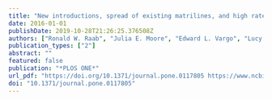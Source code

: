 ```yaml
---
title: "New introductions, spread of existing matrilines, and high rates of pyrethroid resistance result in chronic infestations of bed bugs (Cimex lectularius L.) in lower-income housing"
date: 2016-01-01
publishDate: 2019-10-28T21:26:25.376508Z
authors: ["Ronald W. Raab", "Julia E. Moore", "Edward L. Vargo", "Lucy Rose", "Julie Raab", "Madeline Culbreth", "Gracie Burzumato", "Aurvan Koyee", "Brittany McCarthy", "Jennifer Raffaele", "Coby Schal", "Rajeev Vaidyanathan"]
publication_types: ["2"]
abstract: ""
featured: false
publication: "*PLOS ONE*"
url_pdf: "https://doi.org/10.1371/journal.pone.0117805 https://www.ncbi.nlm.nih.gov/pmc/articles/PMC4763143/pdf/pone.0117805.pdf"
doi: "10.1371/journal.pone.0117805"
---
```


